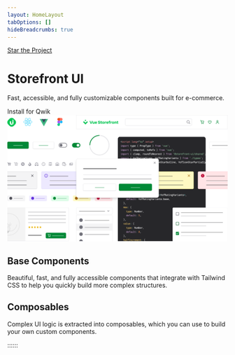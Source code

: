 ```yaml
---
layout: HomeLayout
tabOptions: []
hideBreadcrumbs: true
---
```


<div class="grid grid-cols-2 custom-block mt-16 gap-8">
  <div class="col-span-2 lg:col-span-1 flex justify-center flex-col order-2 lg:order-1">
    <div class="flex flex-wrap mb-2">
        <a class="github-button" href="https://github.com/qwikifiers/qwik-storefront-ui" data-icon="octicon-star" data-size="large" data-show-count="true" aria-label="Star buttons/github-buttons on GitHub">Star the Project</a>
    </div>
    <h1 class="text-5xl font-extrabold mt-4">Storefront UI</h1>
    <p class="text-xl mt-4">Fast, accessible, and fully customizable components built for e-commerce.</p>
    <div class="mt-8 flex items-center">
      <RouterLink to="/qwik/getting-started.html" class="px-4 py-2 rounded-lg bg-sky-500/100 font-medium text-white flex items-center filter hover:brightness-110 transition-all">
        Install for Qwik
        <iconify-icon icon="mingcute:arrow-right-fill" height="14px" class="ml-2"/>
      </RouterLink>
    </div>
  </div>
  <div class="col-span-2 lg:col-span-1 order-1 lg:order-2">
    <img src='./assets/sfui-hero.png' class=' mx-auto max-w-xs sm:max-w-md'/>
  </div>
</div>

## Base Components

Beautiful, fast, and fully accessible components that integrate with Tailwind CSS to help you quickly build more complex structures.

<ComponentList framework="qwik" type="components" hide-description />

## Composables

Complex UI logic is extracted into composables, which you can use to build your own custom components.

<ComponentList framework="qwik" type="hooks" hide-thumbnail  />

::::::
